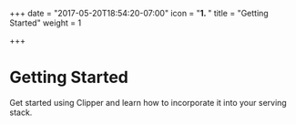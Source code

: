 +++
date = "2017-05-20T18:54:20-07:00"
icon = "<b>1. </b>"
title = "Getting Started"
weight = 1

+++

# Getting Started

Get started using Clipper and learn how to incorporate it into your serving stack.
